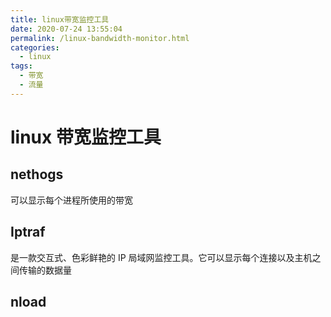 ```yaml
---
title: linux带宽监控工具
date: 2020-07-24 13:55:04
permalink: /linux-bandwidth-monitor.html
categories:
  - linux
tags:
  - 带宽
  - 流量
---
```


# linux 带宽监控工具

## nethogs

可以显示每个进程所使用的带宽

## Iptraf

是一款交互式、色彩鲜艳的 IP 局域网监控工具。它可以显示每个连接以及主机之间传输的数据量

## nload
